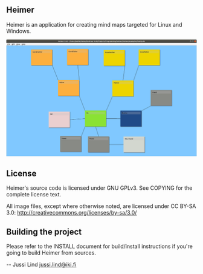 ## Heimer

Heimer is an application for creating mind maps targeted for Linux and Windows.

![Heimer screenshot](/screenshots/Family.png?raw=true)

## License

Heimer's source code is licensed under GNU GPLv3. 
See COPYING for the complete license text.

All image files, except where otherwise noted, are licensed under
CC BY-SA 3.0: http://creativecommons.org/licenses/by-sa/3.0/

## Building the project

Please refer to the INSTALL document for build/install instructions if you're
going to build Heimer from sources.

-- Jussi Lind <jussi.lind@iki.fi>

